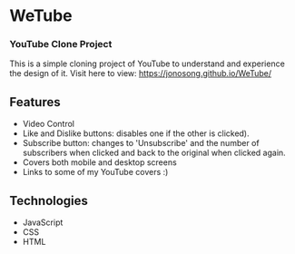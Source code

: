 # WeTube

### YouTube Clone Project

This is a simple cloning project of YouTube to understand and experience the design of it.
Visit here to view: https://jonosong.github.io/WeTube/

## Features
- Video Control
- Like and Dislike buttons: disables one if the other is clicked).
- Subscribe button: changes to 'Unsubscribe' and the number of subscribers when clicked and back to the original when clicked again.
- Covers both mobile and desktop screens
- Links to some of my YouTube covers :)

## Technologies

- JavaScript
- CSS
- HTML

